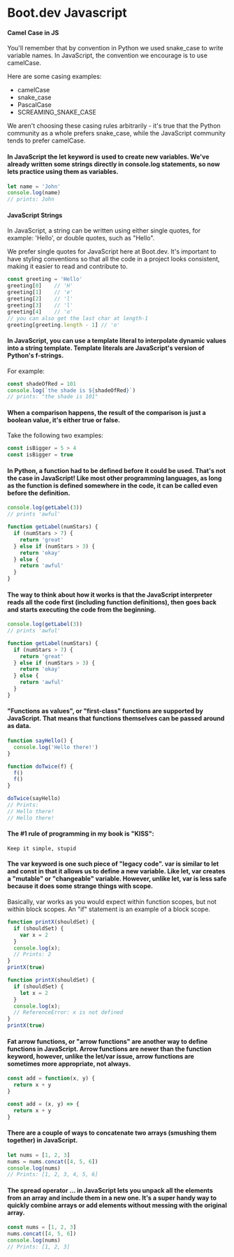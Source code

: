 # Boot.dev Javascript
#### Camel Case in JS
You'll remember that by convention in Python we used snake_case to write variable names. In JavaScript, the convention we encourage is to use camelCase.

Here are some casing examples:

- camelCase
- snake_case
- PascalCase
- SCREAMING_SNAKE_CASE

We aren't choosing these casing rules arbitrarily - it's true that the Python community as a whole prefers snake_case, while the JavaScript community tends to prefer camelCase.

#### In JavaScript the let keyword is used to create new variables. We've already written some strings directly in console.log statements, so now lets practice using them as variables.
```js
let name = 'John'
console.log(name)
// prints: John
```
#### JavaScript Strings
In JavaScript, a string can be written using either single quotes, for example: 'Hello', or double quotes, such as "Hello".

We prefer single quotes for JavaScript here at Boot.dev. It's important to have styling conventions so that all the code in a project looks consistent, making it easier to read and contribute to.
```js
const greeting = 'Hello'
greeting[0]    // 'H'
greeting[1]    // 'e'
greeting[2]    // 'l'
greeting[3]    // 'l'
greeting[4]    // 'o'
// you can also get the last char at length-1
greeting[greeting.length - 1] // 'o'
```
#### In JavaScript, you can use a template literal to interpolate dynamic values into a string template. Template literals are JavaScript's version of Python's f-strings.

For example:
```js
const shadeOfRed = 101
console.log(`the shade is ${shadeOfRed}`)
// prints: "the shade is 101"
```
 #### When a comparison happens, the result of the comparison is just a boolean value, it's either true or false.

Take the following two examples:
```js
const isBigger = 5 > 4
const isBigger = true
```
#### In Python, a function had to be defined before it could be used. That's not the case in JavaScript! Like most other programming languages, as long as the function is defined somewhere in the code, it can be called even before the definition.
```js
console.log(getLabel(3))
// prints 'awful'

function getLabel(numStars) {
  if (numStars > 7) {
    return 'great'
  } else if (numStars > 3) {
    return 'okay'
  } else {
    return 'awful'
  }
}
```
#### The way to think about how it works is that the JavaScript interpreter reads all the code first (including function definitions), then goes back and starts executing the code from the beginning.
```js
console.log(getLabel(3))
// prints 'awful'

function getLabel(numStars) {
  if (numStars > 7) {
    return 'great'
  } else if (numStars > 3) {
    return 'okay'
  } else {
    return 'awful'
  }
}
```
#### "Functions as values", or "first-class" functions are supported by JavaScript. That means that functions themselves can be passed around as data.
```js
function sayHello() {
  console.log('Hello there!')
}

function doTwice(f) {
  f()
  f()
}

doTwice(sayHello)
// Prints:
// Hello there!
// Hello there!
```
#### The #1 rule of programming in my book is "KISS":
```
Keep it simple, stupid
```
#### The var keyword is one such piece of "legacy code". var is similar to let and const in that it allows us to define a new variable. Like let, var creates a "mutable" or "changeable" variable. However, unlike let, var is less safe because it does some strange things with scope.
Basically, var works as you would expect within function scopes, but not within block scopes. An "if" statement is an example of a block scope.
```js
function printX(shouldSet) {
  if (shouldSet) {
    var x = 2
  }
  console.log(x);
  // Prints: 2
}
printX(true)
```
```js
function printX(shouldSet) {
  if (shouldSet) {
    let x = 2
  }
  console.log(x);
  // ReferenceError: x is not defined
}
printX(true)
```
#### Fat arrow functions, or "arrow functions" are another way to define functions in JavaScript. Arrow functions are newer than the function keyword, however, unlike the let/var issue, arrow functions are sometimes more appropriate, not always.
```js
const add = function(x, y) {
  return x + y
}
```
```js
const add = (x, y) => {
  return x + y
}
```
#### There are a couple of ways to concatenate two arrays (smushing them together) in JavaScript.
```js
let nums = [1, 2, 3]
nums = nums.concat([4, 5, 6])
console.log(nums)
// Prints: [1, 2, 3, 4, 5, 6]
```
#### The spread operator ... in JavaScript lets you unpack all the elements from an array and include them in a new one. It's a super handy way to quickly combine arrays or add elements without messing with the original array.
```js
const nums = [1, 2, 3]
nums.concat([4, 5, 6])
console.log(nums)
// Prints: [1, 2, 3]
```

